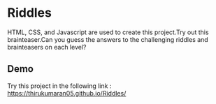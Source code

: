 # Riddles
HTML, CSS, and Javascript are used to create this project.Try out this brainteaser.Can you guess the answers to the challenging riddles and brainteasers on each level?

## Demo
Try this project in the following link :
[https://thirukumaran05.github.io/Riddles/
](https://thiru-kumaran-r.github.io/Riddles/)
